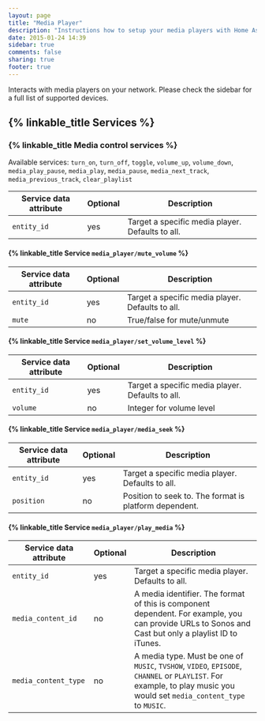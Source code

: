 ```yaml
---
layout: page
title: "Media Player"
description: "Instructions how to setup your media players with Home Assistant."
date: 2015-01-24 14:39
sidebar: true
comments: false
sharing: true
footer: true
---
```


Interacts with media players on your network. Please check the sidebar for a full list of supported devices.

## {% linkable_title Services %}

### {% linkable_title Media control services %}
Available services: `turn_on`, `turn_off`, `toggle`, `volume_up`, `volume_down`, `media_play_pause`, `media_play`, `media_pause`, `media_next_track`, `media_previous_track`, `clear_playlist`

| Service data attribute | Optional | Description |
| ---------------------- | -------- | ----------- |
| `entity_id`            |      yes | Target a specific media player. Defaults to all.

#### {% linkable_title Service `media_player/mute_volume` %}

| Service data attribute | Optional | Description |
| ---------------------- | -------- | ----------- |
| `entity_id`            |      yes | Target a specific media player. Defaults to all.
| `mute`                 |       no | True/false for mute/unmute

#### {% linkable_title Service `media_player/set_volume_level` %}

| Service data attribute | Optional | Description |
| ---------------------- | -------- | ----------- |
| `entity_id`            |      yes | Target a specific media player. Defaults to all.
| `volume`               |       no | Integer for volume level

#### {% linkable_title Service `media_player/media_seek` %}

| Service data attribute | Optional | Description |
| ---------------------- | -------- | ----------- |
| `entity_id`            |      yes | Target a specific media player. Defaults to all.
| `position`             |       no | Position to seek to. The format is platform dependent.

#### {% linkable_title Service `media_player/play_media` %}

| Service data attribute          | Optional | Description |
| ------------------------------- | -------- | ----------- |
| `entity_id`                     |      yes | Target a specific media player. Defaults to all.
| `media_content_id`              |       no | A media identifier. The format of this is component dependent. For example, you can provide URLs to Sonos and Cast but only a playlist ID to iTunes.
| `media_content_type`            |       no | A media type. Must be one of `MUSIC`, `TVSHOW`, `VIDEO`, `EPISODE`, `CHANNEL` or `PLAYLIST`. For example, to play music you would set `media_content_type` to `MUSIC`.
